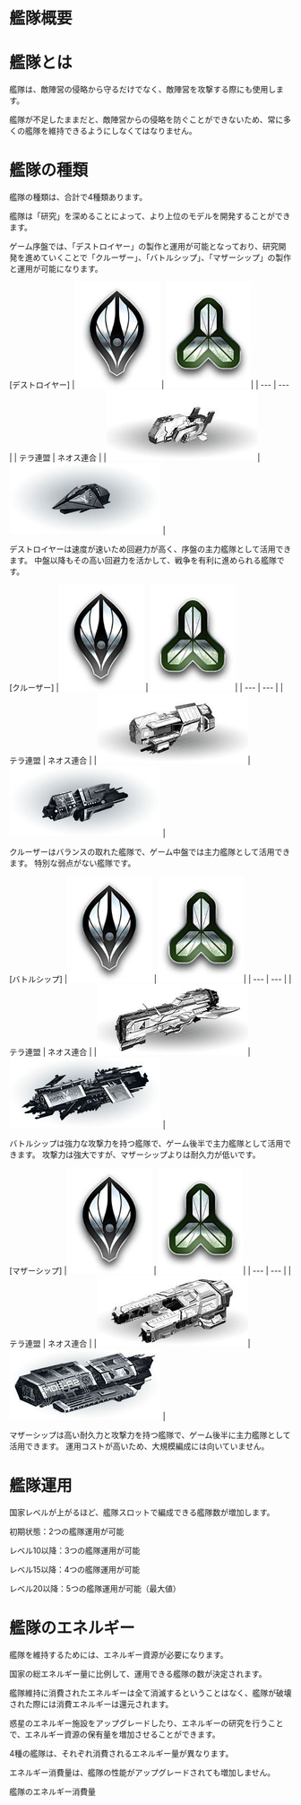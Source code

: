 # 艦隊概要

# 艦隊とは
艦隊は、敵陣営の侵略から守るだけでなく、敵陣営を攻撃する際にも使用します。

艦隊が不足したままだと、敵陣営からの侵略を防ぐことができないため、常に多くの艦隊を維持できるようにしなくてはなりません。

# 艦隊の種類
艦隊の種類は、合計で4種類あります。

艦隊は「研究」を深めることによって、より上位のモデルを開発することができます。

ゲーム序盤では、「デストロイヤー」の製作と運用が可能となっており、研究開発を進めていくことで「クルーザー」、「バトルシップ」、「マザーシップ」の製作と運用が可能になります。

[デストロイヤー]
|<img src="_images/a57.jpg" width="30%"> | <img src="_images/a58.jpg" width="30%">|
| --- | --- |
|   テラ連盟 |  ネオス連合  |
|![](_images/a59.jpg)| ![](_images/a60.jpg) |


デストロイヤーは速度が速いため回避力が高く、序盤の主力艦隊として活用できます。
中盤以降もその高い回避力を活かして、戦争を有利に進められる艦隊です。

[クルーザー]
|<img src="_images/a57.jpg" width="30%"> | <img src="_images/a58.jpg" width="30%">|
| --- | --- |
|   テラ連盟 |  ネオス連合 |
|![](_images/a61.jpg)| ![](_images/a62.jpg) |

クルーザーはバランスの取れた艦隊で、ゲーム中盤では主力艦隊として活用できます。
特別な弱点がない艦隊です。

[バトルシップ]
|<img src="_images/a57.jpg" width="30%"> | <img src="_images/a58.jpg" width="30%">|
| --- | --- |
|  テラ連盟 |  ネオス連合 |
|![](_images/a63.jpg)| ![](_images/a64.jpg) |

バトルシップは強力な攻撃力を持つ艦隊で、ゲーム後半で主力艦隊として活用できます。
攻撃力は強大ですが、マザーシップよりは耐久力が低いです。

[マザーシップ]
|<img src="_images/a57.jpg" width="30%"> | <img src="_images/a58.jpg" width="30%">|
| --- | --- |
|  テラ連盟 |  ネオス連合 |
|![](_images/a65.jpg)| ![](_images/a66.jpg) |

マザーシップは高い耐久力と攻撃力を持つ艦隊で、ゲーム後半に主力艦隊として活用できます。
運用コストが高いため、大規模編成には向いていません。

# 艦隊運用
国家レベルが上がるほど、艦隊スロットで編成できる艦隊数が増加します。

初期状態：2つの艦隊運用が可能

レベル10以降：3つの艦隊運用が可能

レベル15以降：4つの艦隊運用が可能

レベル20以降：5つの艦隊運用が可能（最大値）

# 艦隊のエネルギー
艦隊を維持するためには、エネルギー資源が必要になります。

国家の総エネルギー量に比例して、運用できる艦隊の数が決定されます。

艦隊維持に消費されたエネルギーは全て消滅するということはなく、艦隊が破壊された際には消費エネルギーは還元されます。

惑星のエネルギー施設をアップグレードしたり、エネルギーの研究を行うことで、エネルギー資源の保有量を増加させることができます。

4種の艦隊は、それぞれ消費されるエネルギー量が異なります。

エネルギー消費量は、艦隊の性能がアップグレードされても増加しません。

艦隊のエネルギー消費量
